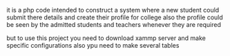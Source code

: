 it is a php code intended to construct a system where a new student could submit there details and create their profile for college 
also the profile could be seen by the admitted students and teachers whenever they are required 

but to use this project you need to download xammp server and make specific configurations also ypu need to make several tables 
